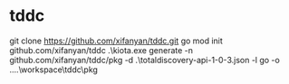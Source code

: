 # tddc

git clone https://github.com/xifanyan/tddc.git
go mod init github.com/xifanyan/tddc
 .\kiota.exe generate -n github.com/xifanyan/tddc/pkg -d .\totaldiscovery-api-1-0-3.json -l go -o ..\..\workspace\tddc\pkg